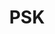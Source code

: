 ---
ee_id: '4272'
site: '1'
type: '2'
url: 2014-146-psk
title: PSK
year: '2015'
display_year: '2014'
medium: 'Roland TR-909 Rhythm Composer drum pattern, Roland TR-909 Rhythm Composer,
  public address sound system (variable), cables '
dims: Variable
pitch: 909 playing the PSK loop. Slam dunk.
ps: ''
live_url: ''
related: ''
youtube: ''
related_code: ''
imgs: psk-2014-146-database-install-1-ropac.jpg,psk-2014-146-database-install-3-ropac.jpg
subheading: ''
download: ''
add_credit: ''
commission: ''
layout: things-i-made
---